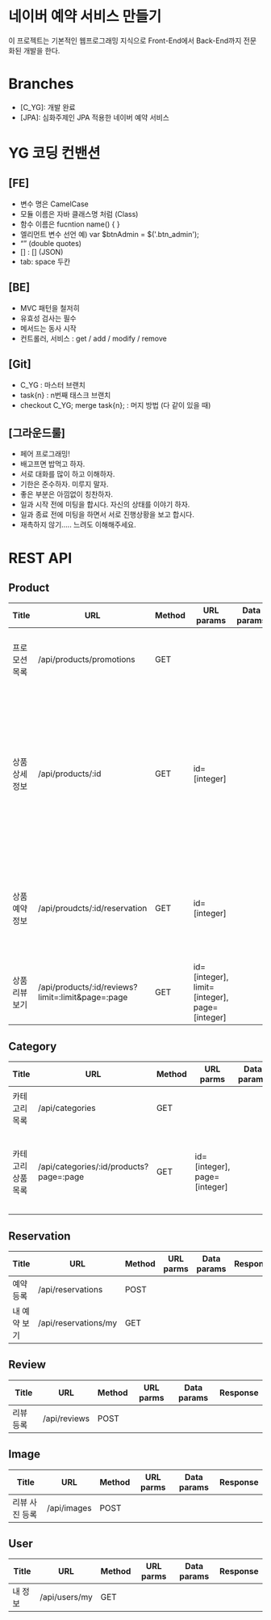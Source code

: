 # 네이버 예약 서비스 만들기
이 프로젝트는 기본적인 웹프로그래밍 지식으로 Front-End에서 Back-End까지 전문화된 개발을 한다.

# Branches
- [C_YG]: 개발 완료
- [JPA]: 심화주제인 JPA 적용한 네이버 예약 서비스


# YG 코딩 컨밴션
## [FE]
- 변수 명은 CamelCase
- 모듈 이름은 자바 클래스명 처럼 (Class)
- 함수 이름은 fucntion name() { }
- 엘리먼트 변수 선언 예) var $btnAdmin = $('.btn_admin');
- “” (double quotes)
- [] : [] (JSON)
- tab: space 두칸

## [BE]
- MVC 패턴을 철저히
- 유효성 검사는 필수
- 메서드는 동사 시작
- 컨트롤러, 서비스 : get / add / modify / remove

## [Git]
- C_YG : 마스터 브랜치
- task{n} : n번째 태스크 브랜치
- checkout C_YG; merge task{n}; : 머지 방법 (다 같이 있을 때)

## [그라운드룰]
- 페어 프로그래밍!
- 배고프면 밥먹고 하자.
- 서로 대화를 많이 하고 이해하자.
- 기한은 준수하자. 미루지 말자.
- 좋은 부분은 아낌없이 칭찬하자.
- 일과 시작 전에 미팅을 합시다. 자신의 상태를 이야기 하자.
- 일과 종료 전에 미팅을 하면서 서로 진행상황을 보고 합시다.
- 재촉하지 않기..... 느려도 이해해주세요.


# REST API
## Product
| Title                 | URL                             | Method | URL params   | Data params | Response |
|-----------------------|---------------------------------|--------|--------------|-------------|----------|
| 프로모션 목록         | /api/products/promotions        | GET    |              |             | { [ { id=[int], name=[str], description=[str], placeName=[str], mainImageId=[int] }, ... ] } |
| 상품 상세 정보        | /api/products/:id               | GET    | id=[integer] |             | { nema=[str], images=[[int], ...], description=[str], event=[str], content=[str], subImage=[int], placeName=[str], placeLot=[str], placeStreet=[str], tel=[str], homepage=[str], email=[str], reviewCount=[int], reviewTotalScore=[int] } |
| 상품 예약 정보        | /api/proudcts/:id/reservation   | GET    | id=[integer] |             | { name=[str], placeName=[str], displayStart=[Date], displayEnd=[Date], observationTime=[str], mainImageId=[int] } |
| 상품 리뷰 보기   | /api/products/:id/reviews?limit=:limit&page=:page | GET    | id=[integer], limit=[integer], page=[integer] |             | { [ { review=[str], score=[int], modifyDate=[Date], userEmail=[str] }, ... ] } |  

## Category  
 | Title              | URL                                     | Method | URL parms                    |  Data params | Response |
 |--------------------|-----------------------------------------|--------|------------------------------|--------------|----------|
 | 카테고리 목록      | /api/categories                         | GET    |                              |              | { [ { id=[int], name=[str], productCount=[int] }, ... ] } |
 | 카테고리 상품 목록 | /api/categories/:id/products?page=:page | GET    | id=[integer], page=[integer] |              | { [ { id=[int], name=[str], description=[str], placeName=[str], mainImageId=[int] }, ... ] } |  

## Reservation
| Title        | URL                  | Method | URL parms |  Data params | Response |
|--------------|----------------------|--------|-----------|--------------|----------|
| 예약 등록    | /api/reservations    | POST   |           |              |          |
| 내 예약 보기 | /api/reservations/my | GET    |           |              |          |  


## Review
| Title                 | URL                     | Method | URL parms    |  Data params | Response |
|-----------------------|-------------------------|--------|--------------|--------------|----------|
| 리뷰 등록             | /api/reviews            | POST   |              |              |          |


## Image
| Title          | URL         | Method | URL parms |  Data params | Response |
|----------------|-------------|--------|-----------|--------------|----------|
| 리뷰 사진 등록 | /api/images | POST   |           |              |          |


## User
| Title   | URL           | Method | URL parms |  Data params | Response |
|---------|---------------|--------|-----------|--------------|----------|
| 내 정보 | /api/users/my | GET    |           |              |          | |

